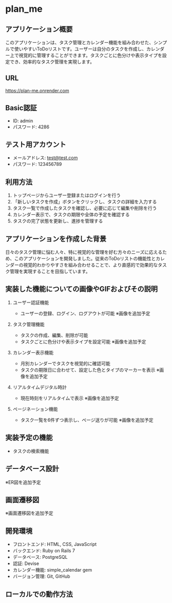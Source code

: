 # plan_me

## アプリケーション概要
このアプリケーションは、タスク管理とカレンダー機能を組み合わせた、シンプルで使いやすいToDoリストです。ユーザーは自分のタスクを作成し、カレンダー上で視覚的に管理することができます。タスクごとに色分けや表示タイプを設定でき、効率的なタスク管理を実現します。

## URL
https://plan-me.onrender.com

## Basic認証
- ID: admin 
- パスワード: 4286

## テスト用アカウント
- メールアドレス: test@test.com
- パスワード: 123456789

## 利用方法
1. トップページからユーザー登録またはログインを行う
2. 「新しいタスクを作成」ボタンをクリックし、タスクの詳細を入力する
3. タスク一覧で作成したタスクを確認し、必要に応じて編集や削除を行う
4. カレンダー表示で、タスクの期限や全体の予定を確認する
5. タスクの完了状態を更新し、進捗を管理する

## アプリケーションを作成した背景
日々のタスク管理に悩む人々、特に視覚的な管理を好む方々のニーズに応えるため、このアプリケーションを開発しました。従来のToDoリストの機能性とカレンダーの視覚的わかりやすさを組み合わせることで、より直感的で効果的なタスク管理を実現することを目指しています。

## 実装した機能についての画像やGIFおよびその説明
1. ユーザー認証機能
   - ユーザーの登録、ログイン、ログアウトが可能
   ※画像を追加予定

2. タスク管理機能
   - タスクの作成、編集、削除が可能
   - タスクごとに色分けや表示タイプを設定可能
   ※画像を追加予定

3. カレンダー表示機能
   - 月別カレンダーでタスクを視覚的に確認可能
   - タスクの期限日に合わせて、設定した色とタイプのマーカーを表示
   ※画像を追加予定

4. リアルタイムデジタル時計
   - 現在時刻をリアルタイムで表示
   ※画像を追加予定

5. ページネーション機能
   - タスク一覧を6件ずつ表示し、ページ送りが可能
   ※画像を追加予定

## 実装予定の機能
- タスクの検索機能

## データベース設計
※ER図を追加予定

## 画面遷移図
※画面遷移図を追加予定

## 開発環境
- フロントエンド: HTML, CSS, JavaScript
- バックエンド: Ruby on Rails 7
- データベース: PostgreSQL
- 認証: Devise
- カレンダー機能: simple_calendar gem
- バージョン管理: Git, GitHub

## ローカルでの動作方法

